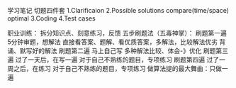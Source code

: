 学习笔记
切题四件套
  1.Clarificaion
  2.Possible solutions
    compare(time/space)
    optimal
  3.Coding
  4.Test cases

职业训练：
  拆分知识点、刻意练习，反馈
五步刷题法（五毒神掌）：
  刷题第一遍
    5分钟审题，想解法
    直接看答案、题解、看优质答案，多解法，比较解法优劣
    背诵、默写好的解法
  刷题第二遍
    马上自己写
    多种解法比较、体会-》优化
  刷题第三遍
    过了一天后，在写一遍
    对于自己不熟练的题目，专项练习 
  刷题第四遍
    过了一周之后，在练习
    对于自己不熟练的题目，专项练习
做算法提的最大舞曲：只做一遍
